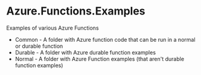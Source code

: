 # Azure.Functions.Examples
Examples of various Azure Functions
- Common - A folder with Azure function code that can be run in a normal or durable function
- Durable - A folder with Azure durable function examples
- Normal - A folder with Azure Function examples (that aren't durable function examples)
